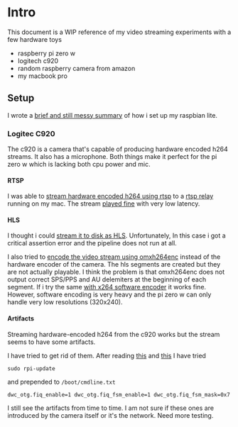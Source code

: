 
# Intro

This document is a WIP reference of my video streaming experiments with a few hardware toys

- raspberry pi zero w
- logitech c920
- random raspberry camera from amazon
- my macbook pro

## Setup

I wrote a [brief and still messy summary](raspberry-setup.md) of how i set up my raspbian lite.

### Logitec C920

The c920 is a camera that's capable of producing hardware encoded h264 streams. It also has a microphone. Both things make it perfect for the pi zero w which is lacking both cpu power and mic.

#### RTSP

I was able to 
[stream hardware encoded h264 using rtsp](pipelines/producer_c920_h264_aac_rtspclient.sh) 
to a 
[rtsp relay](https://github.com/jayridge/rtsprelay/) 
running on my mac. 
The stream 
[played fine](pipelines/consumer_mac_rtsp.sh) 
with very low latency.

#### HLS

I thought i could
[stream it to disk as HLS](pipelines/producer_c920_h264_aac_hlssink.sh). 
Unfortunately, In this case i got a critical assertion error and the pipeline does not run at all.

I also tried to
[encode the video stream using omxh264enc](pipeline/producer_c920_omxh264_aac_hjlssink.sh)
instead of the hardware encoder of the camera. The hls segments are created
but they are not actually playable. I think the problem is that omxh264enc
does not output correct SPS/PPS and AU delemiters at the beginning of each
segment. If i try the same
[with x264 software encoder](pipelines/producer_x264_aac_hlssink)
it works fine. However, software encoding is very heavy and the pi zero w can
only handle very low resolutions (320x240).

#### Artifacts

Streaming hardware-encoded h264 from the c920 works but the stream seems to have some artifacts.

I have tried to get rid of them. After reading 
[this](https://www.raspberrypi.org/forums/viewtopic.php?t=67629) 
and 
[this](https://www.raspberrypi.org/forums/viewtopic.php?f=28&t=70437) 
I have tried 

    sudo rpi-update

and prepended to `/boot/cmdline.txt`

    dwc_otg.fiq_enable=1 dwc_otg.fiq_fsm_enable=1 dwc_otg.fiq_fsm_mask=0x7

I still see the artifacts from time to time. I am not sure if these ones
are introduced by the camera itself or it's the network. Need more testing.
